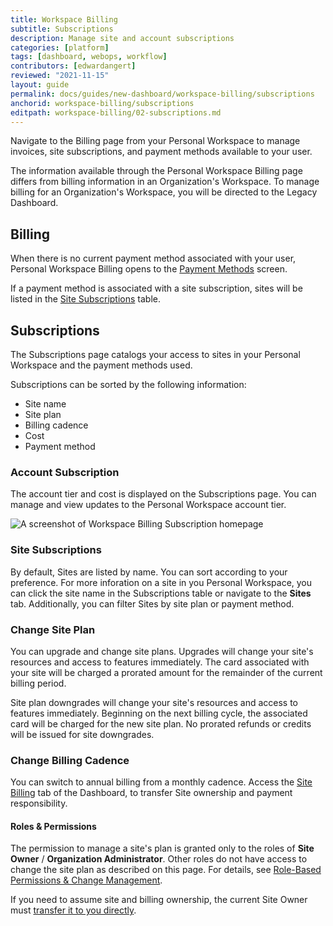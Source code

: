 ```yaml
---
title: Workspace Billing
subtitle: Subscriptions
description: Manage site and account subscriptions
categories: [platform]
tags: [dashboard, webops, workflow]
contributors: [edwardangert]
reviewed: "2021-11-15"
layout: guide
permalink: docs/guides/new-dashboard/workspace-billing/subscriptions
anchorid: workspace-billing/subscriptions
editpath: workspace-billing/02-subscriptions.md
---
```


Navigate to the Billing page from your Personal Workspace to manage invoices, site subscriptions, and payment methods available to your user.

The information available through the Personal Workspace Billing page differs from billing information in an Organization's Workspace. To manage billing for an Organization's Workspace, you will be directed to the Legacy Dashboard.

## Billing

When there is no current payment method associated with your user, Personal Workspace Billing opens to the [Payment Methods](#payment-methods) screen.

If a payment method is associated with a site subscription, sites will be listed in the [Site Subscriptions](#site-subscriptions) table.


## Subscriptions

The Subscriptions page catalogs your access to sites in your Personal Workspace and the payment methods used.

Subscriptions can be sorted by the following information:

* Site name
* Site plan
* Billing cadence
* Cost
* Payment method

### Account Subscription

The account tier and cost is displayed on the Subscriptions page. You can manage and view updates to the Personal Workspace account tier.

![A screenshot of Workspace Billing Subscription homepage](../../../images/dashboard/new-dashboard/workspace-subscription.png)

### Site Subscriptions

By default, Sites are listed by name. You can sort according to your preference. For more inforation on a site in you Personal Workspace, you can click the site name in the Subscriptions table or navigate to the **Sites** tab. Additionally, you can filter Sites by site plan or payment method.


### Change Site Plan

You can upgrade and change site plans. Upgrades will change your site's resources and access to features immediately. The card associated with your site will be charged a prorated amount for the remainder of the current billing period. 

Site plan downgrades will change your site's resources and access to features immediately. Beginning on the next billing cycle, the associated card will be charged for the new site plan. No prorated refunds or credits will be issued for site downgrades.


### Change Billing Cadence

You can switch to annual billing from a monthly cadence. Access the [Site Billing](/site-billing) tab of the Dashboard, to transfer Site ownership and payment responsibility.


#### Roles & Permissions

The permission to manage a site's plan is granted only to the roles of **Site Owner** / **Organization Administrator**. Other roles do not have access to change the site plan as described on this page. For details, see [Role-Based Permissions & Change Management](/change-management/#site-level-roles-and-permissions).

<Alert title="Note" type="info">

If you need to assume site and billing ownership, the current Site Owner must [transfer it to you directly](/site-billing#transfer-ownership-and-billing-for-this-site).

</Alert>

